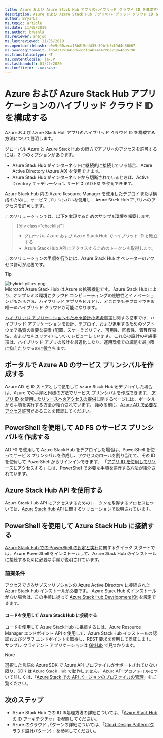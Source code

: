```yaml
---
title: Azure および Azure Stack Hub アプリのハイブリッド クラウド ID を構成する
description: Azure および Azure Stack Hub アプリのハイブリッド クラウド ID を構成する方法について説明します。
author: BryanLa
ms.topic: article
ms.date: 11/05/2019
ms.author: bryanla
ms.reviewer: anajod
ms.lastreviewed: 11/05/2019
ms.openlocfilehash: a0e9c00aeca18b8f5ed435d39bfb5cf9d4e56067
ms.sourcegitcommit: fd5d217d3a8adeec2f04b74d4728e709a4a95790
ms.translationtype: HT
ms.contentlocale: ja-JP
ms.lasthandoff: 01/29/2020
ms.locfileid: "76875489"
---
```

# <a name="configure-hybrid-cloud-identity-for-azure-and-azure-stack-hub-applications"></a>Azure および Azure Stack Hub アプリケーションのハイブリッド クラウド ID を構成する

Azure および Azure Stack Hub アプリのハイブリッド クラウド ID を構成する方法について説明します。

グローバル Azure と Azure Stack Hub の両方でアプリへのアクセスを許可するには、2 つのオプションがあります。

 * Azure Stack Hub がインターネットに継続的に接続している場合、Azure Active Directory (Azure AD) を使用できます。
 * Azure Stack Hub がインターネットから切断されているときは、Active Directory フェデレーション サービス (AD FS) を使用できます。

Azure Stack Hub 内の Azure Resource Manager を使用したデプロイまたは構成のために、サービス プリンシパルを使用し、Azure Stack Hub アプリへのアクセスを許可します。

このソリューションでは、以下を実現するためのサンプル環境を構築します。

> [!div class="checklist"]
> - グローバル Azure および Azure Stack Hub でハイブリッド ID を確立する
> - Azure Stack Hub API にアクセスするためのトークンを取得します。

このソリューションの手順を行うには、Azure Stack Hub オペレーターのアクセス許可が必要です。

> [!Tip]  
> ![hybrid-pillars.png](./media/solution-deployment-guide-cross-cloud-scaling/hybrid-pillars.png)  
> Microsoft Azure Stack Hub は Azure の拡張機能です。 Azure Stack Hub により、オンプレミス環境にクラウド コンピューティングの機敏性とイノベーションがもたらされ、ハイブリッド アプリをビルドし、どこにでもデプロイできる唯一のハイブリッド クラウドが可能になります。  
> 
> [ハイブリッド アプリケーションのための設計の考慮事項](overview-app-design-considerations.md)に関する記事では、ハイブリッド アプリケーションを設計、デプロイ、および運用するためのソフトウェア品質の重要な要素 (配置、スケーラビリティ、可用性、回復性、管理容易性、およびセキュリティ) についてレビューしています。 これらの設計の考慮事項は、ハイブリッド アプリの設計を最適化したり、運用環境での課題を最小限に抑えたりするのに役立ちます。


## <a name="create-a-service-principal-for-azure-ad-in-the-portal"></a>ポータルで Azure AD のサービス プリンシパルを作成する

Azure AD を ID ストアとして使用して Azure Stack Hub をデプロイした場合は、Azure での手順と同様の方法でサービス プリンシパルを作成できます。 [アプリ ID を使用したリソースへのアクセスの提供](../operator/azure-stack-create-service-principals.md#manage-an-azure-ad-service-principal)に関するページには、ポータルから手順を実行する方法が紹介されています。 始める前に、[Azure AD で必要なアクセス許可](/azure/azure-resource-manager/resource-group-create-service-principal-portal#required-permissions)があることを確認してください。

## <a name="create-a-service-principal-for-ad-fs-using-powershell"></a>PowerShell を使用して AD FS のサービス プリンシパルを作成する

AD FS を使用して Azure Stack Hub をデプロイした場合は、PowerShell を使ってサービス プリンシパルを作成し、アクセスのロールを割り当てて、その ID を使用して PowerShell からサインインできます。 「[アプリ ID を使用してリソースにアクセスする](../operator/azure-stack-create-service-principals.md#manage-an-ad-fs-service-principal)」には、PowerShell で必要な手順を実行する方法が紹介されています。

## <a name="using-the-azure-stack-hub-api"></a>Azure Stack Hub API を使用する

Azure Stack Hub API にアクセスするためのトークンを取得するプロセスについては、[Azure Stack Hub API](../user/azure-stack-rest-api-use.md) に関するソリューションで説明されています。

## <a name="connect-to-azure-stack-hub-using-powershell"></a>PowerShell を使用して Azure Stack Hub に接続する

[Azure Stack Hub での PowerShell の設定と実行](../operator/azure-stack-powershell-install.md)に関するクイック スタートでは、Azure PowerShell をインストールして、Azure Stack Hub のインストールに接続するために必要な手順が説明されています。

### <a name="prerequisites"></a>前提条件

アクセスできるサブスクリプションの Azure Active Directory に接続された Azure Stack Hub インストールが必要です。 Azure Stack Hub のインストールがない場合は、この手順に従って [Azure Stack Hub Development Kit](../asdk/asdk-install.md) を設定できます。

#### <a name="connect-to-azure-stack-hub-using-code"></a>コードを使用して Azure Stack Hub に接続する

コードを使用して Azure Stack Hub に接続するには、Azure Resource Manager エンドポイント API を使用して、Azure Stack Hub インストールの認証およびグラフ エンドポイントを取得し、REST 要求を使用して認証します。 サンプル クライアント アプリケーションは [GitHub](https://github.com/shriramnat/HybridARMApplication) で見つかります。

>[!Note]
>選択した言語の Azure SDK で Azure API プロファイルがサポートされていない限り、SDK は Azure Stack Hub で動作しません。 Azure API プロファイルについて詳しくは、「[Azure Stack での API バージョンのプロファイルの管理](../user/azure-stack-version-profiles.md)」をご覧ください。

## <a name="next-steps"></a>次のステップ

 - Azure Stack Hub での ID の処理方法の詳細については、「[Azure Stack Hub の ID アーキテクチャ](../operator/azure-stack-identity-architecture.md)」を参照してください。
 - Azure のクラウド パターンの詳細については、「[Cloud Design Pattern (クラウド設計パターン)](https://docs.microsoft.com/azure/architecture/patterns)」を参照してください。
